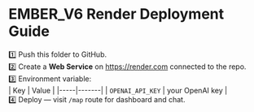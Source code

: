 # EMBER_V6 Render Deployment Guide

1️⃣ Push this folder to GitHub.  
2️⃣ Create a **Web Service** on https://render.com connected to the repo.  
3️⃣ Environment variable:  
| Key | Value |
|-----|-------|
| `OPENAI_API_KEY` | your OpenAI key |  
4️⃣ Deploy — visit `/map` route for dashboard and chat.
